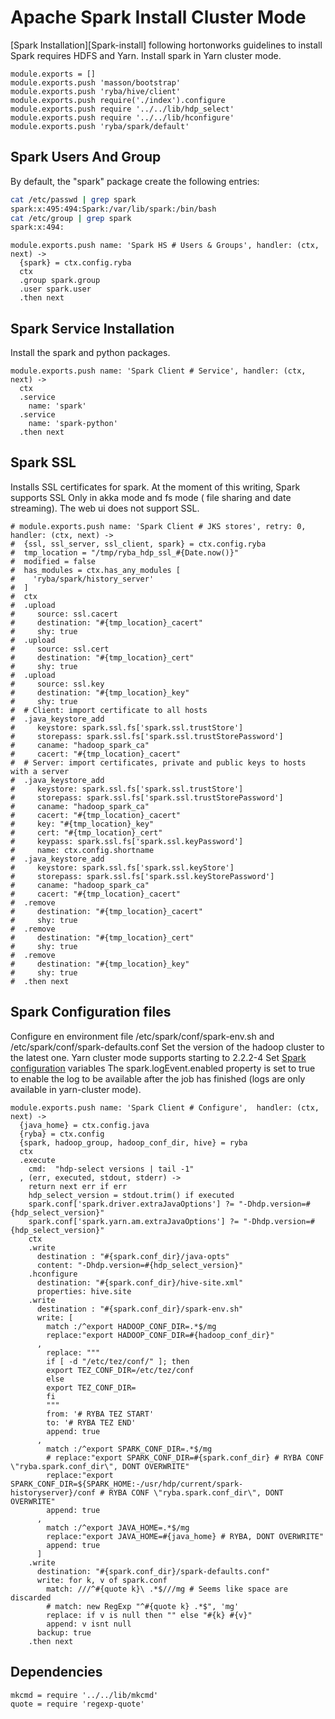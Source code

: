 # Apache Spark Install Cluster Mode

[Spark Installation][Spark-install] following hortonworks guidelines to install
Spark requires HDFS and Yarn. Install spark in Yarn cluster mode.

    module.exports = []
    module.exports.push 'masson/bootstrap'
    module.exports.push 'ryba/hive/client'
    module.exports.push require('./index').configure
    module.exports.push require '../../lib/hdp_select'
    module.exports.push require '../../lib/hconfigure'
    module.exports.push 'ryba/spark/default'


## Spark Users And Group

By default, the "spark" package create the following entries:

```bash
cat /etc/passwd | grep spark
spark:x:495:494:Spark:/var/lib/spark:/bin/bash
cat /etc/group | grep spark
spark:x:494:
```

    module.exports.push name: 'Spark HS # Users & Groups', handler: (ctx, next) ->
      {spark} = ctx.config.ryba
      ctx
      .group spark.group
      .user spark.user
      .then next

## Spark Service Installation

Install the spark and python packages.

    module.exports.push name: 'Spark Client # Service', handler: (ctx, next) ->
      ctx
      .service
        name: 'spark'
      .service
        name: 'spark-python'
      .then next

## Spark SSL

Installs SSL certificates for spark. At the moment of this writing, Spark
supports SSL Only in akka mode and fs mode ( file sharing and date streaming).
The web ui does not support SSL.

    # module.exports.push name: 'Spark Client # JKS stores', retry: 0, handler: (ctx, next) ->
    #  {ssl, ssl_server, ssl_client, spark} = ctx.config.ryba
    #  tmp_location = "/tmp/ryba_hdp_ssl_#{Date.now()}"
    #  modified = false
    #  has_modules = ctx.has_any_modules [
    #    'ryba/spark/history_server'
    #  ]
    #  ctx
    #  .upload
    #     source: ssl.cacert
    #     destination: "#{tmp_location}_cacert"
    #     shy: true
    #  .upload
    #     source: ssl.cert
    #     destination: "#{tmp_location}_cert"
    #     shy: true
    #  .upload
    #     source: ssl.key
    #     destination: "#{tmp_location}_key"
    #     shy: true
    #  # Client: import certificate to all hosts
    #  .java_keystore_add
    #     keystore: spark.ssl.fs['spark.ssl.trustStore']
    #     storepass: spark.ssl.fs['spark.ssl.trustStorePassword']
    #     caname: "hadoop_spark_ca"
    #     cacert: "#{tmp_location}_cacert"
    #  # Server: import certificates, private and public keys to hosts with a server
    #  .java_keystore_add
    #     keystore: spark.ssl.fs['spark.ssl.trustStore']
    #     storepass: spark.ssl.fs['spark.ssl.trustStorePassword']
    #     caname: "hadoop_spark_ca"
    #     cacert: "#{tmp_location}_cacert"
    #     key: "#{tmp_location}_key"
    #     cert: "#{tmp_location}_cert"
    #     keypass: spark.ssl.fs['spark.ssl.keyPassword']
    #     name: ctx.config.shortname
    #  .java_keystore_add
    #     keystore: spark.ssl.fs['spark.ssl.keyStore']
    #     storepass: spark.ssl.fs['spark.ssl.keyStorePassword']
    #     caname: "hadoop_spark_ca"
    #     cacert: "#{tmp_location}_cacert"
    #  .remove
    #     destination: "#{tmp_location}_cacert"
    #     shy: true
    #  .remove
    #     destination: "#{tmp_location}_cert"
    #     shy: true
    #  .remove
    #     destination: "#{tmp_location}_key"
    #     shy: true
    #  .then next

## Spark Configuration files

Configure en environment file /etc/spark/conf/spark-env.sh and /etc/spark/conf/spark-defaults.conf
Set the version of the hadoop cluster to the latest one. Yarn cluster mode supports starting to 2.2.2-4
Set [Spark configuration][spark-conf] variables
The spark.logEvent.enabled property is set to true to enable the log to be available after the job
has finished (logs are only available in yarn-cluster mode). 

    module.exports.push name: 'Spark Client # Configure',  handler: (ctx, next) ->
      {java_home} = ctx.config.java
      {ryba} = ctx.config
      {spark, hadoop_group, hadoop_conf_dir, hive} = ryba
      ctx
      .execute
        cmd:  "hdp-select versions | tail -1"
      , (err, executed, stdout, stderr) ->
        return next err if err
        hdp_select_version = stdout.trim() if executed
        spark.conf['spark.driver.extraJavaOptions'] ?= "-Dhdp.version=#{hdp_select_version}"
        spark.conf['spark.yarn.am.extraJavaOptions'] ?= "-Dhdp.version=#{hdp_select_version}"
        ctx
        .write
          destination : "#{spark.conf_dir}/java-opts"
          content: "-Dhdp.version=#{hdp_select_version}"
        .hconfigure
          destination: "#{spark.conf_dir}/hive-site.xml"
          properties: hive.site
        .write
          destination : "#{spark.conf_dir}/spark-env.sh"
          write: [
            match :/^export HADOOP_CONF_DIR=.*$/mg
            replace:"export HADOOP_CONF_DIR=#{hadoop_conf_dir}"
          ,
            replace: """
            if [ -d "/etc/tez/conf/" ]; then
            export TEZ_CONF_DIR=/etc/tez/conf
            else
            export TEZ_CONF_DIR=
            fi
            """
            from: '# RYBA TEZ START'
            to: '# RYBA TEZ END'
            append: true
          ,
            match :/^export SPARK_CONF_DIR=.*$/mg
            # replace:"export SPARK_CONF_DIR=#{spark.conf_dir} # RYBA CONF \"ryba.spark.conf_dir\", DONT OVERWRITE"
            replace:"export SPARK_CONF_DIR=${SPARK_HOME:-/usr/hdp/current/spark-historyserver}/conf # RYBA CONF \"ryba.spark.conf_dir\", DONT OVERWRITE"
            append: true
          ,
            match :/^export JAVA_HOME=.*$/mg
            replace:"export JAVA_HOME=#{java_home} # RYBA, DONT OVERWRITE"
            append: true
          ]
        .write
          destination: "#{spark.conf_dir}/spark-defaults.conf"
          write: for k, v of spark.conf
            match: ///^#{quote k}\ .*$///mg # Seems like space are discarded
            # match: new RegExp "^#{quote k} .*$", 'mg'
            replace: if v is null then "" else "#{k} #{v}"
            append: v isnt null
          backup: true
        .then next

## Dependencies

    mkcmd = require '../../lib/mkcmd'
    quote = require 'regexp-quote'

[spark-conf]:https://spark.apache.org/docs/latest/configuration.html
